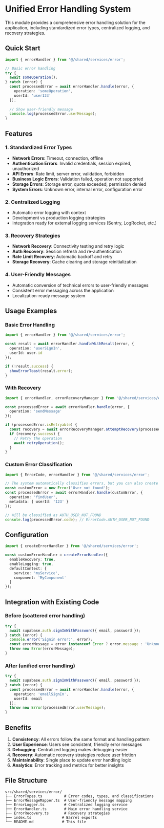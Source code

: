 # Unified Error Handling System

This module provides a comprehensive error handling solution for the application, including standardized error types, centralized logging, and recovery strategies.

## Quick Start

```typescript
import { errorHandler } from '@/shared/services/error';

// Basic error handling
try {
  await someOperation();
} catch (error) {
  const processedError = await errorHandler.handle(error, {
    operation: 'someOperation',
    userId: 'user123'
  });
  
  // Show user-friendly message
  console.log(processedError.userMessage);
}
```

## Features

### 1. Standardized Error Types
- **Network Errors**: Timeout, connection, offline
- **Authentication Errors**: Invalid credentials, session expired, unauthorized
- **API Errors**: Rate limit, server error, validation, forbidden
- **Business Logic Errors**: Validation failed, operation not supported
- **Storage Errors**: Storage error, quota exceeded, permission denied
- **System Errors**: Unknown error, internal error, configuration error

### 2. Centralized Logging
- Automatic error logging with context
- Development vs production logging strategies
- Integration ready for external logging services (Sentry, LogRocket, etc.)

### 3. Recovery Strategies
- **Network Recovery**: Connectivity testing and retry logic
- **Auth Recovery**: Session refresh and re-authentication
- **Rate Limit Recovery**: Automatic backoff and retry
- **Storage Recovery**: Cache clearing and storage reinitialization

### 4. User-Friendly Messages
- Automatic conversion of technical errors to user-friendly messages
- Consistent error messaging across the application
- Localization-ready message system

## Usage Examples

### Basic Error Handling
```typescript
import { errorHandler } from '@/shared/services/error';

const result = await errorHandler.handleWithResult(error, {
  operation: 'userSignIn',
  userId: user.id
});

if (!result.success) {
  showErrorToast(result.error);
}
```

### With Recovery
```typescript
import { errorHandler, errorRecoveryManager } from '@/shared/services/error';

const processedError = await errorHandler.handle(error, {
  operation: 'sendMessage'
});

if (processedError.isRetryable) {
  const recovery = await errorRecoveryManager.attemptRecovery(processedError);
  if (recovery.success) {
    // Retry the operation
    await retryOperation();
  }
}
```

### Custom Error Classification
```typescript
import { ErrorCode, errorHandler } from '@/shared/services/error';

// The system automatically classifies errors, but you can also create specific errors
const customError = new Error('User not found');
const processedError = await errorHandler.handle(customError, {
  operation: 'findUser',
  metadata: { userId: '123' }
});

// Will be classified as AUTH_USER_NOT_FOUND
console.log(processedError.code); // ErrorCode.AUTH_USER_NOT_FOUND
```

## Configuration

```typescript
import { createErrorHandler } from '@/shared/services/error';

const customErrorHandler = createErrorHandler({
  enableRecovery: true,
  enableLogging: true,
  defaultContext: {
    service: 'myService',
    component: 'MyComponent'
  }
});
```

## Integration with Existing Code

### Before (scattered error handling)
```typescript
try {
  await supabase.auth.signInWithPassword({ email, password });
} catch (error) {
  console.error('Signin error:', error);
  const errorMessage = error instanceof Error ? error.message : 'Unknown error';
  throw new Error(errorMessage);
}
```

### After (unified error handling)
```typescript
try {
  await supabase.auth.signInWithPassword({ email, password });
} catch (error) {
  const processedError = await errorHandler.handle(error, {
    operation: 'emailSignIn',
    userId: email
  });
  throw new Error(processedError.userMessage);
}
```

## Benefits

1. **Consistency**: All errors follow the same format and handling pattern
2. **User Experience**: Users see consistent, friendly error messages
3. **Debugging**: Centralized logging makes debugging easier
4. **Recovery**: Automatic recovery strategies reduce user friction
5. **Maintainability**: Single place to update error handling logic
6. **Analytics**: Error tracking and metrics for better insights

## File Structure

```
src/shared/services/error/
├── ErrorTypes.ts          # Error codes, types, and classifications
├── ErrorMessageMapper.ts  # User-friendly message mapping
├── ErrorLogger.ts         # Centralized logging service
├── ErrorHandler.ts        # Main error handling service
├── ErrorRecovery.ts       # Recovery strategies
├── index.ts              # Barrel exports
└── README.md             # This file
```
